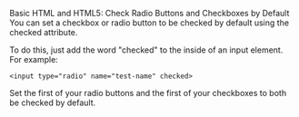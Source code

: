 Basic HTML and HTML5: Check Radio Buttons and Checkboxes by Default
You can set a checkbox or radio button to be checked by default using the checked attribute.

To do this, just add the word "checked" to the inside of an input element. For example:
```
<input type="radio" name="test-name" checked>
```

Set the first of your radio buttons and the first of your checkboxes to both be checked by default.

